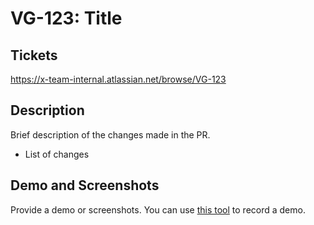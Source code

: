 # VG-123: Title

## Tickets

https://x-team-internal.atlassian.net/browse/VG-123

## Description

Brief description of the changes made in the PR.

- List of changes

## Demo and Screenshots

Provide a demo or screenshots. You can use [this tool](https://recordit.co/) to record a demo.
